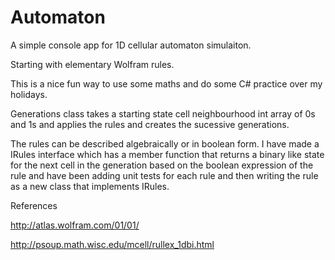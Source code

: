 # Automaton



A simple console app for 1D cellular automaton simulaiton.

Starting with elementary Wolfram rules.

This is a nice fun way to use some maths and do some C# practice over my holidays.

Generations class takes a starting state cell neighbourhood int array of 0s and 1s and applies the rules and creates the sucessive generations. 

The rules can be described algebraically or in boolean form. I have made a IRules interface which has a member function that returns a binary like state for the next cell in the generation based on the boolean expression of the rule and have been adding unit tests for each rule and then writing the rule as a new class that implements IRules.

 

References

http://atlas.wolfram.com/01/01/

http://psoup.math.wisc.edu/mcell/rullex_1dbi.html